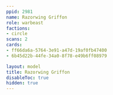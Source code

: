 ```yaml
---
ppid: 2981
name: Razorwing Griffon
role: warbeast
factions:
- circle
scans: 2
cards:
- ff66da6a-5764-3e91-a47d-19af0fb47400
- 6b45d22b-44fe-34a0-8f78-e49b6ff08979

layout: model
title: Razorwing Griffon
disableToc: true
hidden: true
---
```

